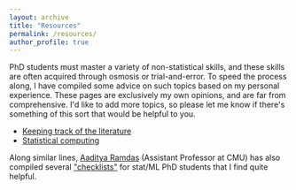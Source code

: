 ```yaml
---
layout: archive
title: "Resources"
permalink: /resources/
author_profile: true
---
```


PhD students must master a variety of non-statistical skills, and these skills are often acquired through osmosis or trial-and-error. To speed the process along, I have compiled some advice on such topics based on my personal experience. These pages are exclusively my own opinions, and are far from comprehensive. I'd like to add more topics, so please let me know if there's something of this sort that would be helpful to you.
- [Keeping track of the literature](/literature)
- [Statistical computing](/computing)

Along similar lines, [Aaditya Ramdas](https://www.stat.cmu.edu/~aramdas/) (Assistant Professor at CMU) has also compiled several ["checklists"](https://www.stat.cmu.edu/~aramdas/checklists.html) for stat/ML PhD students that I find quite helpful.
